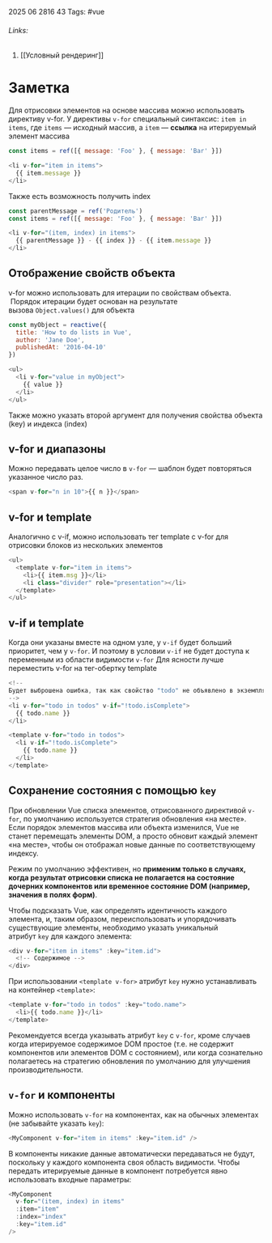 2025 06 2816 43
Tags: #vue 
###### Links: 
1) [[Условный рендеринг]]
# Заметка
Для отрисовки элементов на основе массива можно использовать директиву v-for.
У директивы `v-for` специальный синтаксис: `item in items`, где `items` — исходный массив, а `item` — **ссылка** на итерируемый элемент массива
```js
const items = ref([{ message: 'Foo' }, { message: 'Bar' }])

<li v-for="item in items">
  {{ item.message }}
</li>
```
Также есть возможность получить index
```js
const parentMessage = ref('Родитель')
const items = ref([{ message: 'Foo' }, { message: 'Bar' }])

<li v-for="(item, index) in items">
  {{ parentMessage }} - {{ index }} - {{ item.message }}
</li>
```
## Отображение свойств объекта
v-for можно использовать для итерации по свойствам объекта.  Порядок итерации будет основан на результате вызова `Object.values()` для объекта
```js
const myObject = reactive({
  title: 'How to do lists in Vue',
  author: 'Jane Doe',
  publishedAt: '2016-04-10'
})
```

```js
<ul>
  <li v-for="value in myObject">
    {{ value }}
  </li>
</ul>
```
Также можно указать второй аргумент для получения свойства объекта (key) и индекса (index)
## v-for и диапазоны
Можно передавать целое число в `v-for` — шаблон будет повторяться указанное число раз.
```js
<span v-for="n in 10">{{ n }}</span>
```

## v-for и template
Аналогично с v-if,  можно использовать тег template с v-for для отрисовки блоков из нескольких элементов
```js
<ul>
  <template v-for="item in items">
    <li>{{ item.msg }}</li>
    <li class="divider" role="presentation"></li>
  </template>
</ul>
```
## v-if и template
Когда они указаны вместе на одном узле, у `v-if` будет больший приоритет, чем у `v-for`. И поэтому в условии `v-if` не будет доступа к переменным из области видимости `v-for`
Для ясности лучше переместить v-for на тег-обертку template
```js
<!--
Будет выброшена ошибка, так как свойство "todo" не объявлено в экземпляре.
-->
<li v-for="todo in todos" v-if="!todo.isComplete">
  {{ todo.name }}
</li>

<template v-for="todo in todos">
  <li v-if="!todo.isComplete">
    {{ todo.name }}
  </li>
</template>
```

## Сохранение состояния с помощью `key`
При обновлении Vue списка элементов, отрисованного директивой `v-for`, по умолчанию используется стратегия обновления «на месте». Если порядок элементов массива или объекта изменился, Vue не станет перемещать элементы DOM, а просто обновит каждый элемент «на месте», чтобы он отображал новые данные по соответствующему индексу.

Режим по умолчанию эффективен, но **применим только в случаях, когда результат отрисовки списка не полагается на состояние дочерних компонентов или временное состояние DOM (например, значения в полях форм)**.

Чтобы подсказать Vue, как определять идентичность каждого элемента, и, таким образом, переиспользовать и упорядочивать существующие элементы, необходимо указать уникальный атрибут `key` для каждого элемента:
```js
<div v-for="item in items" :key="item.id">
  <!-- Содержимое -->
</div>
```
При использовании `<template v-for>` атрибут `key` нужно устанавливать на контейнер `<template>`:
```js
<template v-for="todo in todos" :key="todo.name">
  <li>{{ todo.name }}</li>
</template>
```
Рекомендуется всегда указывать атрибут `key` с `v-for`, кроме случаев когда итерируемое содержимое DOM простое (т.е. не содержит компонентов или элементов DOM с состоянием), или когда сознательно полагаетесь на стратегию обновления по умолчанию для улучшения производительности.

## `v-for` и компоненты
Можно использовать `v-for` на компонентах, как на обычных элементах (не забывайте указать `key`):
```js
<MyComponent v-for="item in items" :key="item.id" />
```
В компоненты никакие данные автоматически передаваться не будут, поскольку у каждого компонента своя область видимости. Чтобы передать итерируемые данные в компонент потребуется явно использовать входные параметры: 
```js
<MyComponent
  v-for="(item, index) in items"
  :item="item"
  :index="index"
  :key="item.id"
/>
```